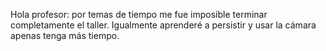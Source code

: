 Hola profesor: por temas de tiempo me fue imposible terminar completamente el taller. Igualmente aprenderé a persistir y usar la cámara apenas tenga más tiempo.

